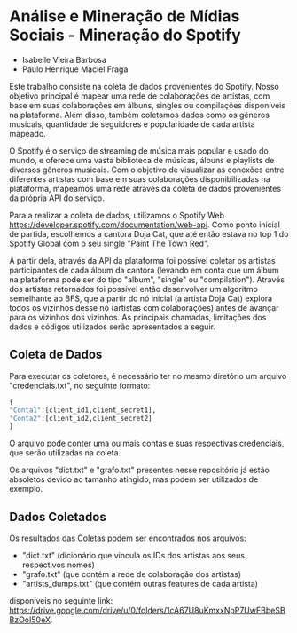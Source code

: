 <h1> Análise e Mineração de Mídias Sociais - Mineração do Spotify </h1>

* Isabelle Vieira Barbosa
* Paulo Henrique Maciel Fraga

Este trabalho consiste na coleta de dados provenientes do Spotify. Nosso objetivo principal é mapear uma rede de colaborações de artistas, com base em suas colaborações em álbuns, singles ou compilações disponíveis na plataforma. Além disso, também coletamos dados como os gêneros musicais, quantidade de seguidores e popularidade de cada artista mapeado.

O Spotify é o serviço de streaming de música mais popular e usado do mundo, e oferece uma vasta biblioteca de músicas, álbuns e playlists de diversos gêneros musicais. Com o objetivo de visualizar as conexões entre diferentes artistas com base em suas colaborações disponibilizadas na plataforma, mapeamos uma rede através da coleta de dados provenientes da própria API do serviço.

Para a realizar a coleta de dados, utilizamos o Spotify Web https://developer.spotify.com/documentation/web-api. Como ponto inicial de partida, escolhemos a cantora Doja Cat, que até então estava no top 1 do Spotify Global com o seu single "Paint The Town Red".

A partir dela, através da API da plataforma foi possível coletar os artistas participantes de cada álbum da cantora (levando em conta que um álbum na plataforma pode ser do tipo "album", "single" ou "compilation"). Através dos artistas retornados foi possível então desenvolver um algoritmo semelhante ao BFS, que a partir do nó inicial (a artista Doja Cat) explora todos os vizinhos desse nó (artistas com colaborações) antes de avançar para os vizinhos dos vizinhos. As principais chamadas, limitações dos dados e códigos utilizados serão apresentados a seguir.
<h2> Coleta de Dados </h2>
Para executar os coletores, é necessário ter no mesmo diretório um arquivo "credenciais.txt", no seguinte formato:

```python
{
"Conta1":[client_id1,client_secret1],
"Conta2":[client_id2,client_secret2]
}
```
O arquivo pode conter uma ou mais contas e suas respectivas credenciais, que serão utilizadas na coleta.

Os arquivos "dict.txt" e "grafo.txt" presentes nesse repositório já estão absoletos devido ao tamanho atingido, mas podem ser utilizados de exemplo.

<h2> Dados Coletados </h2>
Os resultados das Coletas podem ser encontrados nos arquivos:

* "dict.txt" (dicionário que vincula os IDs dos artistas aos seus respectivos nomes)
* "grafo.txt" (que contém a rede de colaboração dos artistas)
* "artists_dumps.txt" (que contém outras features de cada artista)
  
disponíveis no seguinte link: https://drive.google.com/drive/u/0/folders/1cA67U8uKmxxNpP7UwFBbeSBBzOoI50eX. 
